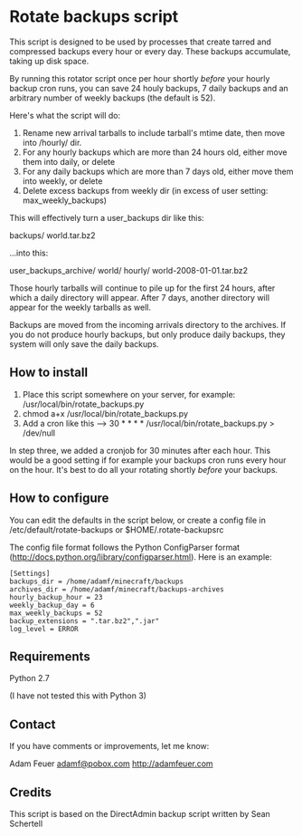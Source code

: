 Rotate backups script
=====================

This script is designed to be used by processes that create tarred and
compressed backups every hour or every day.  These backups accumulate, taking
up disk space.

By running this rotator script once per hour shortly *before* your hourly backup
cron runs, you can save 24 houly backups, 7 daily backups and an arbitrary
number of weekly backups (the default is 52).

Here's what the script will do:

1. Rename new arrival tarballs to include tarball's mtime date, then move into <username>/hourly/ dir.
2. For any hourly backups which are more than 24 hours old, either move them into daily, or delete
3. For any daily backups which are more than 7 days old, either move them into weekly, or delete
4. Delete excess backups from weekly dir (in excess of user setting: max_weekly_backups)

This will effectively turn a user_backups dir like this:

backups/
  world.tar.bz2

...into this:

user_backups_archive/
world/
   hourly/
      world-2008-01-01.tar.bz2

Those hourly tarballs will continue to pile up for the first 24 hours, after
which a daily directory will appear.  After 7 days, another directory will
appear for the weekly tarballs as well.

Backups are moved from the incoming arrivals directory to the archives. If you
do not produce hourly backups, but only produce daily backups, they system will
only save the daily backups.


How to install
--------------

1. Place this script somewhere on your server, for example: /usr/local/bin/rotate_backups.py
2. chmod a+x /usr/local/bin/rotate_backups.py 
3. Add a cron like this -->  30 * * * * /usr/local/bin/rotate_backups.py > /dev/null

In step three, we added a cronjob for 30 minutes after each hour. This would be
a good setting if for example your backups cron runs every hour on the hour.
It's best to do all your rotating shortly *before* your backups.


How to configure
----------------

You can edit the defaults in the script below, or create a config file in /etc/default/rotate-backups or $HOME/.rotate-backupsrc 

The config file format follows the Python ConfigParser format (http://docs.python.org/library/configparser.html). Here is an example:

```
[Settings]
backups_dir = /home/adamf/minecraft/backups
archives_dir = /home/adamf/minecraft/backups-archives
hourly_backup_hour = 23
weekly_backup_day = 6
max_weekly_backups = 52
backup_extensions = ".tar.bz2",".jar"
log_level = ERROR
```

Requirements
------------

Python 2.7 

(I have not tested this with Python 3)

Contact
-------

If you have comments or improvements, let me know:

Adam Feuer
adamf@pobox.com
http://adamfeuer.com

Credits
-------

This script is based on the DirectAdmin backup script written by Sean Schertell


